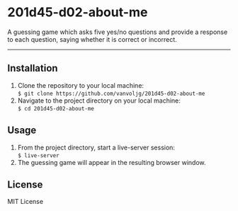 # 201d45-d02-about-me

A guessing game which asks five yes/no questions and provide a response to each question, saying whether it is correct or incorrect.

---

## Installation
1. Clone the repository to your local machine:\
`$ git clone https://github.com/vanvoljg/201d45-d02-about-me`
2. Navigate to the project directory on your local machine:\
`$ cd 201d45-d02-about-me`
## Usage
1. From the project directory, start a live-server session:\
`$ live-server`
2. The guessing game will appear in the resulting browser window.
## License
MIT License